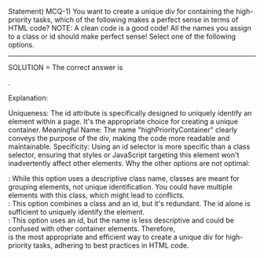 Statement) MCQ-1) You want to create a unique div for containing the high-priority tasks, which of the following makes a perfect sense in terms of HTML code?
NOTE: A clean code is a good code! All the names you assign to a class or id should make perfect sense! Select one of the following options.



<div class="highPriorityContainer"></div> 


<div class="priorityContainer" id="highPriority"></div> 


<div id="containerHighPriority"></div> 


<div id="highPriorityContainer"></div> 

-----------------------------------------------------------
SOLUTION = The correct answer is <div id="highPriorityContainer"></div>.

Explanation:

Uniqueness: The id attribute is specifically designed to uniquely identify an element within a page. It's the appropriate choice for creating a unique container.
Meaningful Name: The name "highPriorityContainer" clearly conveys the purpose of the div, making the code more readable and maintainable.
Specificity: Using an id selector is more specific than a class selector, ensuring that styles or JavaScript targeting this element won't inadvertently affect other elements.
Why the other options are not optimal:

<div class="highPriorityContainer"></div>: While this option uses a descriptive class name, classes are meant for grouping elements, not unique identification. You could have multiple elements with this class, which might lead to conflicts.
<div class="priorityContainer" id="highPriority"></div>: This option combines a class and an id, but it's redundant. The id alone is sufficient to uniquely identify the element.
<div id="containerHighPriority"></div>: This option uses an id, but the name is less descriptive and could be confused with other container elements.
Therefore, <div id="highPriorityContainer"></div> is the most appropriate and efficient way to create a unique div for high-priority tasks, adhering to best practices in HTML code.
